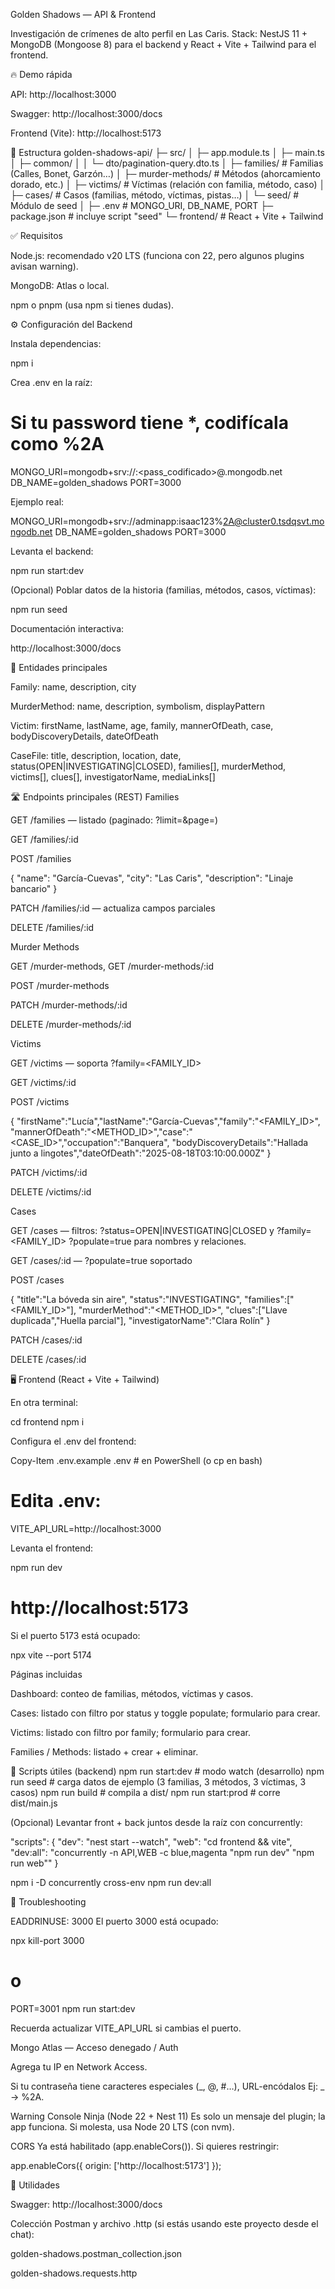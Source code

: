 Golden Shadows — API & Frontend

Investigación de crímenes de alto perfil en Las Caris.
Stack: NestJS 11 + MongoDB (Mongoose 8) para el backend y React + Vite + Tailwind para el frontend.

🔥 Demo rápida

API: http://localhost:3000

Swagger: http://localhost:3000/docs

Frontend (Vite): http://localhost:5173

📁 Estructura
golden-shadows-api/
├─ src/
│ ├─ app.module.ts
│ ├─ main.ts
│ ├─ common/
│ │ └─ dto/pagination-query.dto.ts
│ ├─ families/ # Familias (Calles, Bonet, Garzón…)
│ ├─ murder-methods/ # Métodos (ahorcamiento dorado, etc.)
│ ├─ victims/ # Víctimas (relación con familia, método, caso)
│ ├─ cases/ # Casos (familias, método, víctimas, pistas…)
│ └─ seed/ # Módulo de seed
│
├─ .env # MONGO_URI, DB_NAME, PORT
├─ package.json # incluye script "seed"
└─ frontend/ # React + Vite + Tailwind

✅ Requisitos

Node.js: recomendado v20 LTS (funciona con 22, pero algunos plugins avisan warning).

MongoDB: Atlas o local.

npm o pnpm (usa npm si tienes dudas).

⚙️ Configuración del Backend

Instala dependencias:

npm i

Crea .env en la raíz:

# Si tu password tiene \*, codifícala como %2A

MONGO_URI=mongodb+srv://<user>:<pass_codificado>@<cluster>.mongodb.net
DB_NAME=golden_shadows
PORT=3000

Ejemplo real:

MONGO_URI=mongodb+srv://adminapp:isaac123%2A@cluster0.tsdqsvt.mongodb.net
DB_NAME=golden_shadows
PORT=3000

Levanta el backend:

npm run start:dev

(Opcional) Poblar datos de la historia (familias, métodos, casos, víctimas):

npm run seed

Documentación interactiva:

http://localhost:3000/docs

🧩 Entidades principales

Family: name, description, city

MurderMethod: name, description, symbolism, displayPattern

Victim: firstName, lastName, age, family, mannerOfDeath, case, bodyDiscoveryDetails, dateOfDeath

CaseFile: title, description, location, date, status(OPEN|INVESTIGATING|CLOSED),
families[], murderMethod, victims[], clues[], investigatorName, mediaLinks[]

🛣️ Endpoints principales (REST)
Families

GET /families — listado (paginado: ?limit=&page=)

GET /families/:id

POST /families

{ "name": "García-Cuevas", "city": "Las Caris", "description": "Linaje bancario" }

PATCH /families/:id — actualiza campos parciales

DELETE /families/:id

Murder Methods

GET /murder-methods, GET /murder-methods/:id

POST /murder-methods

PATCH /murder-methods/:id

DELETE /murder-methods/:id

Victims

GET /victims — soporta ?family=<FAMILY_ID>

GET /victims/:id

POST /victims

{
"firstName":"Lucía","lastName":"García-Cuevas","family":"<FAMILY_ID>",
"mannerOfDeath":"<METHOD_ID>","case":"<CASE_ID>","occupation":"Banquera",
"bodyDiscoveryDetails":"Hallada junto a lingotes","dateOfDeath":"2025-08-18T03:10:00.000Z"
}

PATCH /victims/:id

DELETE /victims/:id

Cases

GET /cases — filtros: ?status=OPEN|INVESTIGATING|CLOSED y ?family=<FAMILY_ID>
?populate=true para nombres y relaciones.

GET /cases/:id — ?populate=true soportado

POST /cases

{
"title":"La bóveda sin aire",
"status":"INVESTIGATING",
"families":["<FAMILY_ID>"],
"murderMethod":"<METHOD_ID>",
"clues":["Llave duplicada","Huella parcial"],
"investigatorName":"Clara Rolín"
}

PATCH /cases/:id

DELETE /cases/:id

🖥️ Frontend (React + Vite + Tailwind)

En otra terminal:

cd frontend
npm i

Configura el .env del frontend:

Copy-Item .env.example .env # en PowerShell (o cp en bash)

# Edita .env:

VITE_API_URL=http://localhost:3000

Levanta el frontend:

npm run dev

# http://localhost:5173

Si el puerto 5173 está ocupado:

npx vite --port 5174

Páginas incluidas

Dashboard: conteo de familias, métodos, víctimas y casos.

Cases: listado con filtro por status y toggle populate; formulario para crear.

Victims: listado con filtro por family; formulario para crear.

Families / Methods: listado + crear + eliminar.

🧪 Scripts útiles (backend)
npm run start:dev # modo watch (desarrollo)
npm run seed # carga datos de ejemplo (3 familias, 3 métodos, 3 víctimas, 3 casos)
npm run build # compila a dist/
npm run start:prod # corre dist/main.js

(Opcional) Levantar front + back juntos desde la raíz con concurrently:

"scripts": {
"dev": "nest start --watch",
"web": "cd frontend && vite",
"dev:all": "concurrently -n API,WEB -c blue,magenta \"npm run dev\" \"npm run web\""
}

npm i -D concurrently cross-env
npm run dev:all

🧯 Troubleshooting

EADDRINUSE: 3000
El puerto 3000 está ocupado:

npx kill-port 3000

# o

PORT=3001 npm run start:dev

Recuerda actualizar VITE_API_URL si cambias el puerto.

Mongo Atlas — Acceso denegado / Auth

Agrega tu IP en Network Access.

Si tu contraseña tiene caracteres especiales (_, @, #…), URL-encódalos
Ej: _ → %2A.

Warning Console Ninja (Node 22 + Nest 11)
Es solo un mensaje del plugin; la app funciona. Si molesta, usa Node 20 LTS (con nvm).

CORS
Ya está habilitado (app.enableCors()). Si quieres restringir:

app.enableCors({ origin: ['http://localhost:5173'] });

🧰 Utilidades

Swagger: http://localhost:3000/docs

Colección Postman y archivo .http (si estás usando este proyecto desde el chat):

golden-shadows.postman_collection.json

golden-shadows.requests.http